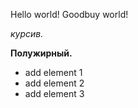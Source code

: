 Hello world!
Goodbuy world!


*курсив.*

**Полужирный.**  





* add element 1 
* add element 2 
* add element 3 
